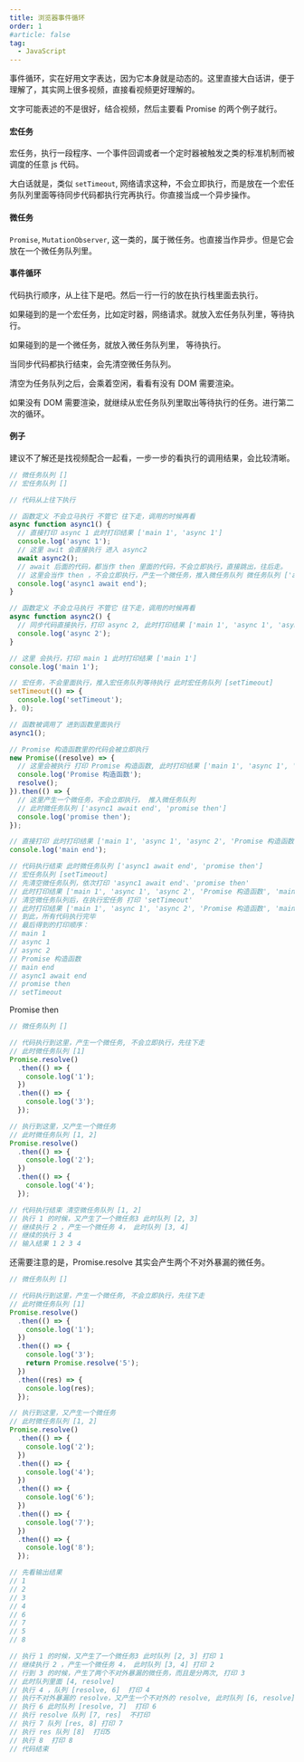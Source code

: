 ```yaml
---
title: 浏览器事件循环
order: 1
#article: false
tag:
  - JavaScript
---
```


事件循环，实在好用文字表达，因为它本身就是动态的。这里直接大白话讲，便于理解了，其实网上很多视频，直接看视频更好理解的。

文字可能表述的不是很好，结合视频，然后主要看 Promise 的两个例子就行。

#### 宏任务

宏任务，执行一段程序、一个事件回调或者一个定时器被触发之类的标准机制而被调度的任意 js 代码。

大白话就是，类似 `setTimeout`, 网络请求这种，不会立即执行，而是放在一个宏任务队列里面等待同步代码都执行完再执行。你直接当成一个异步操作。

#### 微任务

`Promise`, `MutationObserver`, 这一类的，属于微任务。也直接当作异步。但是它会放在一个微任务队列里。

#### 事件循环

代码执行顺序，从上往下是吧。然后一行一行的放在执行栈里面去执行。

如果碰到的是一个宏任务，比如定时器，网络请求。就放入宏任务队列里，等待执行。

如果碰到的是一个微任务，就放入微任务队列里， 等待执行。

当同步代码都执行结束，会先清空微任务队列。

清空为任务队列之后，会乘着空闲，看看有没有 DOM 需要渲染。

如果没有 DOM 需要渲染，就继续从宏任务队列里取出等待执行的任务。进行第二次的循环。

#### 例子

建议不了解还是找视频配合一起看，一步一步的看执行的调用结果，会比较清晰。

```javascript
// 微任务队列 []
// 宏任务队列 []

// 代码从上往下执行

// 函数定义 不会立马执行 不管它 往下走，调用的时候再看
async function async1() {
  // 直接打印 async 1 此时打印结果 ['main 1', 'async 1']
  console.log('async 1');
  // 这里 awit 会直接执行 进入 async2
  await async2();
  // await 后面的代码，都当作 then 里面的代码，不会立即执行，直接跳出，往后走。
  // 这里会当作 then ，不会立即执行，产生一个微任务，推入微任务队列 微任务队列 ['async1 await end']
  console.log('async1 await end');
}

// 函数定义 不会立马执行 不管它 往下走，调用的时候再看
async function async2() {
  // 同步代码直接执行，打印 async 2, 此时打印结果 ['main 1', 'async 1', 'async 2']
  console.log('async 2');
}

// 这里 会执行，打印 main 1 此时打印结果 ['main 1']
console.log('main 1');

// 宏任务，不会里面执行，推入宏任务队列等待执行 此时宏任务队列 [setTimeout]
setTimeout(() => {
  console.log('setTimeout');
}, 0);

// 函数被调用了 进到函数里面执行
async1();

// Promise 构造函数里的代码会被立即执行
new Promise((resolve) => {
  // 这里会被执行 打印 Promise 构造函数, 此时打印结果 ['main 1', 'async 1', 'async 2', 'Promise 构造函数']
  console.log('Promise 构造函数');
  resolve();
}).then(() => {
  // 这里产生一个微任务，不会立即执行， 推入微任务队列
  // 此时微任务队列 ['async1 await end', 'promise then']
  console.log('promise then');
});

// 直接打印 此时打印结果 ['main 1', 'async 1', 'async 2', 'Promise 构造函数', 'main end']
console.log('main end');

// 代码执行结束 此时微任务队列 ['async1 await end', 'promise then']
// 宏任务队列 [setTimeout]
// 先清空微任务队列，依次打印 'async1 await end'、'promise then'
// 此时打印结果 ['main 1', 'async 1', 'async 2', 'Promise 构造函数', 'main end', 'async1 await end', 'promise then']
// 清空微任务队列后，在执行宏任务 打印 'setTimeout'
// 此时打印结果 ['main 1', 'async 1', 'async 2', 'Promise 构造函数', 'main end', 'async1 await end', 'promise then', 'setTimeout']
// 到此，所有代码执行完毕
// 最后得到的打印顺序：
// main 1
// async 1
// async 2
// Promise 构造函数
// main end
// async1 await end
// promise then
// setTimeout
```

Promise then

```javascript
// 微任务队列 []

// 代码执行到这里，产生一个微任务, 不会立即执行，先往下走
// 此时微任务队列 [1]
Promise.resolve()
  .then(() => {
    console.log('1');
  })
  .then(() => {
    console.log('3');
  });

// 执行到这里，又产生一个微任务
// 此时微任务队列 [1, 2]
Promise.resolve()
  .then(() => {
    console.log('2');
  })
  .then(() => {
    console.log('4');
  });

// 代码执行结束 清空微任务队列 [1, 2]
// 执行 1 的时候，又产生了一个微任务3 此时队列 [2, 3]
// 继续执行 2 ，产生一个微任务 4， 此时队列 [3, 4]
// 继续的执行 3 4
// 输入结果 1 2 3 4
```

还需要注意的是，Promise.resolve 其实会产生两个不对外暴漏的微任务。

```javascript
// 微任务队列 []

// 代码执行到这里，产生一个微任务, 不会立即执行，先往下走
// 此时微任务队列 [1]
Promise.resolve()
  .then(() => {
    console.log('1');
  })
  .then(() => {
    console.log('3');
    return Promise.resolve('5');
  })
  .then((res) => {
    console.log(res);
  });

// 执行到这里，又产生一个微任务
// 此时微任务队列 [1, 2]
Promise.resolve()
  .then(() => {
    console.log('2');
  })
  .then(() => {
    console.log('4');
  })
  .then(() => {
    console.log('6');
  })
  .then(() => {
    console.log('7');
  })
  .then(() => {
    console.log('8');
  });

// 先看输出结果
// 1
// 2
// 3
// 4
// 6
// 7
// 5
// 8

// 执行 1 的时候，又产生了一个微任务3 此时队列 [2, 3] 打印 1
// 继续执行 2 ，产生一个微任务 4， 此时队列 [3, 4] 打印 2
// 行到 3 的时候，产生了两个不对外暴漏的微任务，而且是分两次, 打印 3
// 此时队列里面 [4, resolve]
// 执行 4 ，队列 [resolve, 6]  打印 4
// 执行不对外暴漏的 resolve，又产生一个不对外的 resolve, 此时队列 [6, resolve] 不打印
// 执行 6 此时队列 [resolve, 7]  打印 6
// 执行 resolve 队列 [7, res]  不打印
// 执行 7 队列 [res, 8] 打印 7
// 执行 res 队列 [8]  打印5
// 执行 8  打印 8
// 代码结束
```
